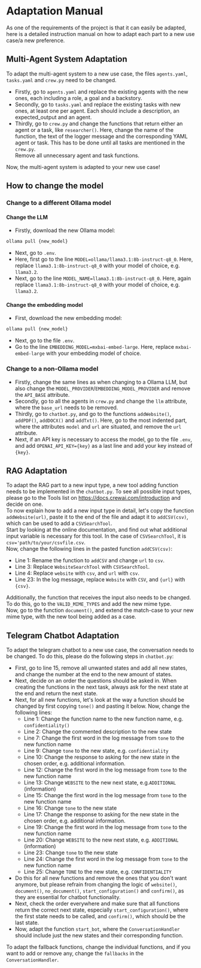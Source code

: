 # Adaptation Manual
As one of the requirements of the project is that it can easily be adapted, here is a detailed instruction manual on how to adapt each part to a new use case/a new preference.
## Multi-Agent System Adaptation
To adapt the multi-agent system to a new use case, the files `agents.yaml`, `tasks.yaml` and `crew.py` need to be changed.
- Firstly, go to `agents.yaml` and replace the existing agents with the new ones, each including a role, a goal and a backstory.
- Secondly, go to `tasks.yaml` and replace the existing tasks with new ones, at least one per agent. Each should include a description, an expected_output and an agent.
- Thirdly, go to `crew.py` and change the functions that return either an agent or a task, like `researcher()`. Here, change the name of the function, the text of the logger message and the corresponding YAML agent or task. This has to be done until all tasks are mentioned in the `crew.py`.  
  Remove all unnecessary agent and task functions.

Now, the multi-agent system is adapted to your new use case!

## How to change the model
### Change to a different Ollama model
#### Change the LLM
- Firstly, download the new Ollama model:
```bash
ollama pull {new_model}
```
- Next, go to `.env`.  
- Here, first go to the line `MODEL=ollama/llama3.1:8b-instruct-q8_0`. Here, replace `llama3.1:8b-instruct-q8_0` with your model of choice, e.g. `llama3.2`.  
- Next, go to the line `MODEL_NAME=llama3.1:8b-instruct-q8_0`. Here, again replace `llama3.1:8b-instruct-q8_0` with your model of choice, e.g. `llama3.2`.
#### Change the embedding model
- First, download the new embedding model:
```bash
ollama pull {new_model}
```
- Next, go to the file `.env`.  
- Go to the line `EMBEDDING_MODEL=mxbai-embed-large`. Here, replace `mxbai-embed-large` with your embedding model of choice.  

### Change to a non-Ollama model

- Firstly, change the same lines as when changing to a Ollama LLM, but also change the `MODEL_PROVIDER`/`EMBEDDING_MODEL_PROVIDER` and remove the `API_BASE` attribute.  
- Secondly, go to all the agents in `crew.py` and change the `llm` attribute, where the `base_url` needs to be removed.  
- Thirdly, go to `chatbot.py`, and go to the functions `addWebsite()`, `addPDF()`, `addDOCX()` and `addTxt()`. Here, go to the most indented part, where the attributes `model` and `url` are situated, and remove the `url` attribute.  
- Next, if an API key is necessary to access the model, go to the file `.env`, and add `OPENAI_API_KEY={key}` as a last line and add your key instead of `{key}`.

## RAG Adaptation
To adapt the RAG part to a new input type, a new tool adding function needs to be implemented in the `chatbot.py`. To see all possible input types, please go to the Tools list on https://docs.crewai.com/introduction and decide on one.  
To now explain how to add a new input type in detail, let's copy the function `addWebsite(url)`, paste it to the end of the file and adapt it to `addCSV(csv)`, which can be used to add a `CSVSearchTool`.  
Start by looking at the online documentation, and find out what additional input variable is necessary for this tool. In the case of `CSVSearchTool`, it is `csv='path/to/your/csvfile.csv`.  
Now, change the following lines in the pasted function `addCSV(csv)`:
- Line 1: Rename the function to `addCSV` and change `url` to `csv`.
- Line 3: Replace `WebsiteSearchTool` with `CSVSearchTool`.
- Line 4: Replace `website` with `csv`, and `url` with `csv`.
- Line 23: In the log message, replace `Website` with `CSV`, and `{url}` with `{csv}`.  

Additionally, the function that receives the input also needs to be changed. To do this, go to the `VALID_MIME_TYPES` and add the new mime type.  
Now, go to the function `document()`, and extend the match-case to your new mime type, with the new tool being added as a case.


## Telegram Chatbot Adaptation
To adapt the telegram chatbot to a new use case, the conversation needs to be changed. To do this, please do the following steps in `chatbot.py`:
- First, go to line 15, remove all unwanted states and add all new states, and change the number at the end to the new amount of states.
- Next, decide on an order the questions should be asked in. When creating the functions in the next task, always ask for the next state at the end and return the next state.
- Next, for all new functions, let's look at the way a function should be changed by first copying `tone()` and pasting it below. Now, change the following lines:
  -	Line 1: Change the function name to the new function name, e.g. `confidentiality()`
  - Line 2: Change the commented description to the new state
  - Line 7: Change the first word in the log message from `tone` to the new function name
  - Line 9: Change `tone` to the new state, e.g. `confidentiality`
  - Line 10: Change the response to asking for the new state in the chosen order, e.g. additional information.
  - Line 12: Change the first word in the log message from `tone` to the new function name
  - Line 13: Change `WEBSITE` to the new next state, e.g.`ADDITIONAL` (information)
  - Line 15: Change the first word in the log message from `tone` to the new function name
  - Line 16: Change `tone` to the new state
  - Line 17: Change the response to asking for the new state in the chosen order, e.g. additional information.
  - Line 19: Change the first word in the log message from `tone` to the new function name
  - Line 20: Change `WEBSITE` to the new next state, e.g. `ADDITIONAL` (information)
  - Line 23: Change `tone` to the new state
  - Line 24: Change the first word in the log message from `tone` to the new function name
  - Line 25: Change `TONE` to the new state, e.g. `CONFIDENTIALITY`
- Do this for all new functions and remove the ones that you don't want anymore, but please refrain from changing the logic of `website()`, `document()`, `no_document()`, `start_configuration()` and `confirm()`, as they are essential for chatbot functionality.
- Next, check the order everywhere and make sure that all functions return the correct next state, especially `start_configuration()`, where the first state needs to be called, and `confirm()`, which should be the last state.
- Now, adapt the function `start_bot`, where the `ConversationHandler` should include just the new states and their corresponding function.  

To adapt the fallback functions, change the individual functions, and if you want to add or remove any, change the `fallbacks` in the `ConversationHandler`.